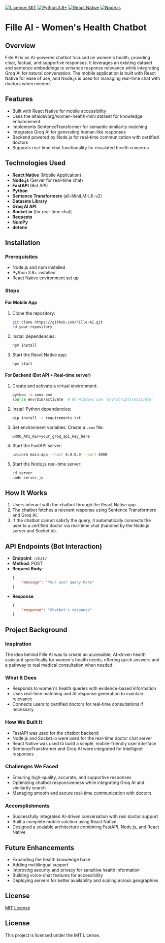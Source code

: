 [![License: MIT](https://img.shields.io/badge/License-MIT-yellow.svg)](https://opensource.org/licenses/MIT) [![Python 3.8+](https://img.shields.io/badge/python-3.8+-blue.svg)](https://www.python.org/downloads/release/python-380/) [![React Native](https://img.shields.io/badge/React%20Native-20232A?logo=react&logoColor=61DAFB)](https://reactnative.dev/) [![Node.js](https://img.shields.io/badge/Node.js-43853D?logo=node.js&logoColor=white)](https://nodejs.org/)


# Fille AI - Women's Health Chatbot

## Overview

Fille AI is an AI-powered chatbot focused on women's health, providing clear, factual, and supportive responses. It leverages an existing dataset and sentence embeddings to enhance response relevance while integrating Groq AI for natural conversation. The mobile application is built with React Native for ease of use, and Node.js is used for managing real-time chat with doctors when needed.

## Features

- Built with React Native for mobile accessibility
- Uses the altaidevorg/women-health-mini dataset for knowledge enhancement
- Implements SentenceTransformer for semantic similarity matching
- Integrates Groq AI for generating human-like responses
- Backend powered by Node.js for real-time communication with certified doctors
- Supports real-time chat functionality for escalated health concerns

## Technologies Used

- **React Native** (Mobile Application)
- **Node.js** (Server for real-time chat)
- **FastAPI** (Bot API)
- **Python**
- **Sentence Transformers** (all-MiniLM-L6-v2)
- **Datasets Library**
- **Groq AI API**
- **Socket.io** (for real-time chat)
- **Requests**
- **NumPy**
- **dotenv**

## Installation

### Prerequisites

- Node.js and npm installed
- Python 3.8+ installed
- React Native environment set up

### Steps

#### For Mobile App

1. Clone the repository:
   ```bash
   git clone https://github.com/Fille-AI.git
   cd your-repository
   ```

2. Install dependencies:
   ```bash
   npm install
   ```

3. Start the React Native app:
   ```bash
   npm start
   ```

#### For Backend (Bot API + Real-time server)

1. Create and activate a virtual environment:
   ```bash
   python -m venv env
   source env/bin/activate  # On Windows use `env\Scripts\activate`
   ```

2. Install Python dependencies:
   ```bash
   pip install -r requirements.txt
   ```

3. Set environment variables:
   Create a `.env` file:
   ```
   GROQ_API_KEY=your_groq_api_key_here
   ```

4. Start the FastAPI server:
   ```bash
   uvicorn main:app --host 0.0.0.0 --port 8000
   ```

5. Start the Node.js real-time server:
   ```bash
   cd server
   node server.js
   ```

## How It Works

1. Users interact with the chatbot through the React Native app.
2. The chatbot fetches a relevant response using Sentence Transformers and Groq AI.
3. If the chatbot cannot satisfy the query, it automatically connects the user to a certified doctor via real-time chat (handled by the Node.js server and Socket.io).

## API Endpoints (Bot Interaction)

- **Endpoint**: `/chat/`
- **Method**: POST
- **Request Body**:
  ```json
  {
      "message": "Your user query here"
  }
  ```
- **Response**:
  ```json
  {
      "response": "Chatbot's response"
  }
  ```

## Project Background

### Inspiration
The idea behind Fille AI was to create an accessible, AI-driven health assistant specifically for women's health needs, offering quick answers and a pathway to real medical consultation when needed.

### What It Does
- Responds to women's health queries with evidence-based information
- Uses real-time matching and AI response generation to maintain relevance
- Connects users to certified doctors for real-time consultations if necessary

### How We Built It
- FastAPI was used for the chatbot backend
- Node.js and Socket.io were used for the real-time doctor chat server
- React Native was used to build a simple, mobile-friendly user interface
- SentenceTransformer and Groq AI were integrated for intelligent responses

### Challenges We Faced
- Ensuring high-quality, accurate, and supportive responses
- Optimizing chatbot responsiveness while integrating Groq AI and similarity search
- Managing smooth and secure real-time communication with doctors

### Accomplishments
- Successfully integrated AI-driven conversation with real doctor support
- Built a complete mobile solution using React Native
- Designed a scalable architecture combining FastAPI, Node.js, and React Native

## Future Enhancements

- Expanding the health knowledge base
- Adding multilingual support
- Improving security and privacy for sensitive health information
- Building voice-chat features for accessibility
- Deploying servers for better availability and scaling across geographies

## License

[MIT License](LICENSE)

## License
This project is licensed under the MIT License.


